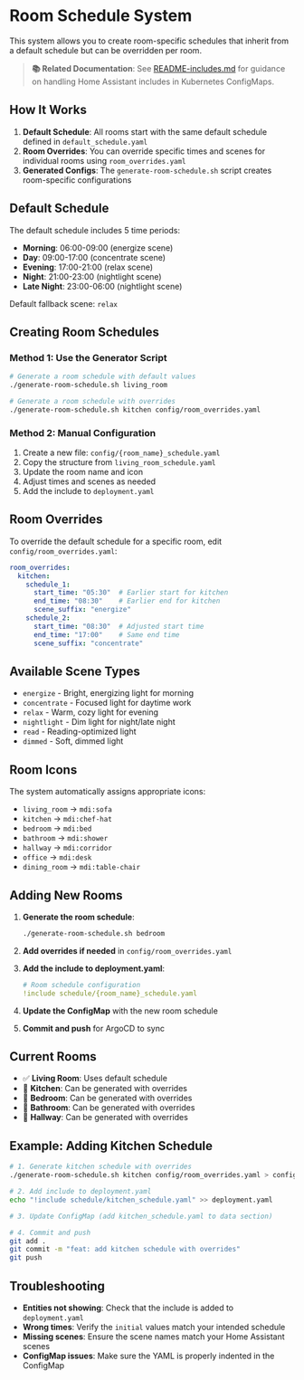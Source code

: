 # Room Schedule System

This system allows you to create room-specific schedules that inherit from a default schedule but can be overridden per room.

> **📚 Related Documentation**: See [README-includes.md](README-includes.md) for guidance on handling Home Assistant includes in Kubernetes ConfigMaps.

## How It Works

1. **Default Schedule**: All rooms start with the same default schedule defined in `default_schedule.yaml`
2. **Room Overrides**: You can override specific times and scenes for individual rooms using `room_overrides.yaml`
3. **Generated Configs**: The `generate-room-schedule.sh` script creates room-specific configurations

## Default Schedule

The default schedule includes 5 time periods:

- **Morning**: 06:00-09:00 (energize scene)
- **Day**: 09:00-17:00 (concentrate scene)
- **Evening**: 17:00-21:00 (relax scene)
- **Night**: 21:00-23:00 (nightlight scene)
- **Late Night**: 23:00-06:00 (nightlight scene)

Default fallback scene: `relax`

## Creating Room Schedules

### Method 1: Use the Generator Script

```bash
# Generate a room schedule with default values
./generate-room-schedule.sh living_room

# Generate a room schedule with overrides
./generate-room-schedule.sh kitchen config/room_overrides.yaml
```

### Method 2: Manual Configuration

1. Create a new file: `config/{room_name}_schedule.yaml`
2. Copy the structure from `living_room_schedule.yaml`
3. Update the room name and icon
4. Adjust times and scenes as needed
5. Add the include to `deployment.yaml`

## Room Overrides

To override the default schedule for a specific room, edit `config/room_overrides.yaml`:

```yaml
room_overrides:
  kitchen:
    schedule_1:
      start_time: "05:30"  # Earlier start for kitchen
      end_time: "08:30"    # Earlier end for kitchen
      scene_suffix: "energize"
    schedule_2:
      start_time: "08:30"  # Adjusted start time
      end_time: "17:00"    # Same end time
      scene_suffix: "concentrate"
```

## Available Scene Types

- `energize` - Bright, energizing light for morning
- `concentrate` - Focused light for daytime work
- `relax` - Warm, cozy light for evening
- `nightlight` - Dim light for night/late night
- `read` - Reading-optimized light
- `dimmed` - Soft, dimmed light

## Room Icons

The system automatically assigns appropriate icons:

- `living_room` → `mdi:sofa`
- `kitchen` → `mdi:chef-hat`
- `bedroom` → `mdi:bed`
- `bathroom` → `mdi:shower`
- `hallway` → `mdi:corridor`
- `office` → `mdi:desk`
- `dining_room` → `mdi:table-chair`

## Adding New Rooms

1. **Generate the room schedule**:
   ```bash
   ./generate-room-schedule.sh bedroom
   ```

2. **Add overrides if needed** in `config/room_overrides.yaml`

3. **Add the include to deployment.yaml**:
   ```yaml
   # Room schedule configuration
   !include schedule/{room_name}_schedule.yaml
   ```

4. **Update the ConfigMap** with the new room schedule

5. **Commit and push** for ArgoCD to sync

## Current Rooms

- ✅ **Living Room**: Uses default schedule
- 🔄 **Kitchen**: Can be generated with overrides
- 🔄 **Bedroom**: Can be generated with overrides
- 🔄 **Bathroom**: Can be generated with overrides
- 🔄 **Hallway**: Can be generated with overrides

## Example: Adding Kitchen Schedule

```bash
# 1. Generate kitchen schedule with overrides
./generate-room-schedule.sh kitchen config/room_overrides.yaml > config/kitchen_schedule.yaml

# 2. Add include to deployment.yaml
echo "!include schedule/kitchen_schedule.yaml" >> deployment.yaml

# 3. Update ConfigMap (add kitchen_schedule.yaml to data section)

# 4. Commit and push
git add .
git commit -m "feat: add kitchen schedule with overrides"
git push
```

## Troubleshooting

- **Entities not showing**: Check that the include is added to `deployment.yaml`
- **Wrong times**: Verify the `initial` values match your intended schedule
- **Missing scenes**: Ensure the scene names match your Home Assistant scenes
- **ConfigMap issues**: Make sure the YAML is properly indented in the ConfigMap
